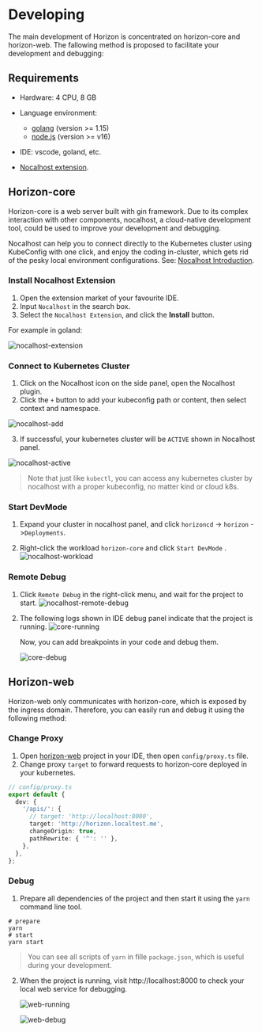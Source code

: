 # Developing

The main development of Horizon is concentrated on horizon-core and horizon-web. The fallowing method is proposed to facilitate your development and debugging:

## Requirements

* Hardware: 4 CPU, 8 GB
* Language environment:
    * [golang](https://go.dev/) (version >= 1.15)
    * [node.js](https://nodejs.org/en/) (version >= v16)

* IDE: vscode, goland, etc.
* [Nocalhost extension](https://nocalhost.dev/docs/quick-start/).

## Horizon-core

Horizon-core is a web server built with gin framework. Due to its complex interaction with other components, nocalhost, a cloud-native development tool, could be used to improve your development and debugging.

Nocalhost can help you to connect directly to the Kubernetes cluster using KubeConfig with one click, and enjoy the coding in-cluster, which gets rid of the pesky local environment configurations. See: [Nocalhost Introduction](https://nocalhost.dev/docs/introduction).

### Install Nocalhost Extension

1. Open the extension market of your favourite IDE.
2. Input `Nocalhost` in the search box.
3. Select the `Nocalhost Extension`, and click the **Install** button.

For example in goland:

![nocalhost-extension](image/DEVELOPMENT/nocalhost-extension.png)

### Connect to Kubernetes Cluster

1. Click on the Nocalhost icon on the side panel, open the Nocalhost plugin.
2. Click the `+` button to add your kubeconfig path or content, then select context and namespace.

![nocalhost-add](image/DEVELOPMENT/nocalhost-add.png)

3. If successful, your kubernetes cluster will be `ACTIVE` shown in Nocalhost panel.

![nocalhost-active](image/DEVELOPMENT/nocalhost-active.png)

> Note that just like `kubectl`, you can access any kubernetes cluster by nocalhost with a proper kubeconfig, no matter kind or cloud k8s.

### Start DevMode

1. Expand your cluster in nocalhost panel, and click `horizoncd` -> `horizon` ->`Deployments`.

2. Right-click the workload `horizon-core` and click `Start DevMode` .
   ![nocalhost-workload](image/DEVELOPMENT/nocalhost-workload.png)

### Remote Debug

1. Click `Remote Debug` in the right-click menu, and wait for the project to start.
   ![nocalhost-remote-debug](image/DEVELOPMENT/nocalhost-remote-debug.png)

2. The following logs shown in IDE debug panel indicate that the project is running.
   ![core-running](image/DEVELOPMENT/core-running.png)

   Now, you can add breakpoints in your code and debug them.

   ![core-debug](image/DEVELOPMENT/core-debug.png)

## Horizon-web

Horizon-web only communicates with horizon-core, which is exposed by the ingress domain. Therefore, you can easily run and debug it using the following method:

### Change Proxy

1. Open [horizon-web](https://github.com/horizoncd/horizon-web) project in your IDE, then open `config/proxy.ts` file.
2. Change proxy `target` to forward requests to horizon-core deployed in your kubernetes.

```ts
// config/proxy.ts
export default {
  dev: {
    '/apis/': {
      // target: 'http://localhost:8080',
      target: 'http://horizon.localtest.me',
      changeOrigin: true,
      pathRewrite: { '^': '' },
    },
  },
};
```

### Debug

1. Prepare all dependencies of the project and then start it using the `yarn` command line tool.

```shell
# prepare
yarn
# start
yarn start
```

> You can see all scripts of `yarn` in fille `package.json`, which is useful during your development.

2. When the project is running, visit http://localhost:8000 to check your local web service for debugging.

   ![web-running](image/DEVELOPMENT/web-running.png)

   ![web-debug](image/DEVELOPMENT/web-debug.png)